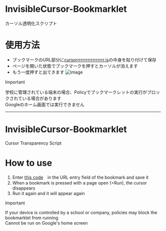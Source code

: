 # InvisibleCursor-Bookmarklet
カーソル透明化スクリプト

# 使用方法
- ブックマークのURL部分に[cursorrrrrrrrrrrrrrrrr.js](https://github.com/VEDA00133912/InvisibleCursor-Bookmarklet/blob/main/cursorrrrrrrrrrrrrrrrr.js)の中身を貼り付けて保存
- ページを開いた状態でブックマークを押すとカーソルが消えます
- もう一度押すと出てきます
![image](https://github.com/user-attachments/assets/73e68760-14e4-4610-a46d-34cb640efa7f)

> [!IMPORTANT]
> 学校に管理されている端末の場合、Policyでブックマークレットの実行がブロックされている場合があります<br>
> Googleのホーム画面では実行できません
- - - - - - - - - - - - - - - - - - - - - - - - - - - - - - 
# InvisibleCursor-Bookmarklet
Cursor Transparency Script
# How to use
1. Enter [this code](https://github.com/VEDA00133912/InvisibleCursor-Bookmarklet/blob/main/cursorrrrrrrrrrrrrrrrr.js)　in the URL entry field of the bookmark and save it
2. When a bookmark is pressed with a page open (=Run), the cursor disappears
3. Run it again and it will appear again

> [!IMPORTANT]
> If your device is controlled by a school or company, policies may block the bookmarklet from running<br>
> Cannot be run on Google's home screen
